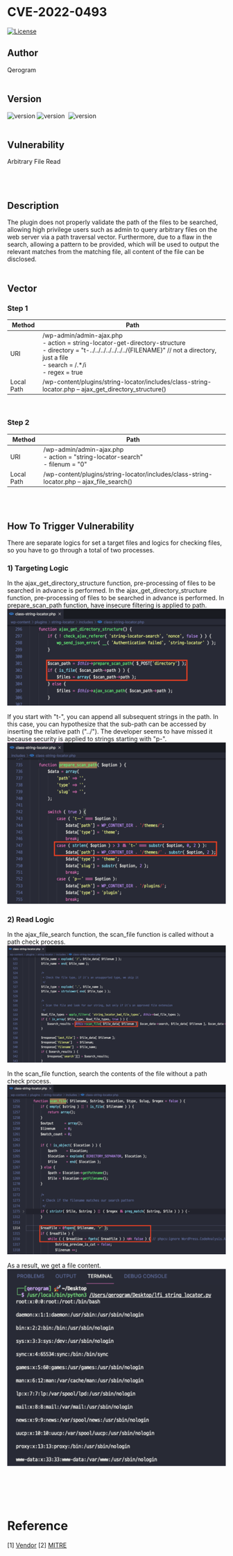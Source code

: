 # CVE-2022-0493
[![License](https://img.shields.io/badge/license-MIT-brightgreen.svg)](https://opensource.org/licenses/MIT)
<br>

## Author
Qerogram<br><br>

## Version
![version](https://img.shields.io/badge/CVSS%203.1-4.9-red) ![version](https://img.shields.io/badge/php-7.4.21-blue)&nbsp; ![version](https://img.shields.io/badge/String%20Locator-2.4.2-green)<br><br>

## Vulnerability
Arbitrary File Read<br><br>
<br><br>

## Description
The plugin does not properly validate the path of the files to be searched, allowing high privilege users such as admin to query arbitrary files on the web server via a path traversal vector. Furthermore, due to a flaw in the search, allowing a pattern to be provided, which will be used to output the relevant matches from the matching file, all content of the file can be disclosed.
<br><br>

## Vector

### Step 1
|Method|Path|
|------|---|
|URI|/wp-admin/admin-ajax.php <br/> - action = string-locator-get-directory-structure<br/> - directory = "t-../../../../../../../{FILENAME}" // not a directory, just a file<br/>- search = /.*/i <br/>- regex = true|
|Local Path|/wp-content/plugins/string-locator/includes/class-string-locator.php – ajax_get_directory_structure()|

<br/>

### Step 2
|Method|Path|
|------|---|
|URI|/wp-admin/admin-ajax.php <br/>- action = "string-locator-search"<br/>- filenum = "0"|
|Local Path|/wp-content/plugins/string-locator/includes/class-string-locator.php – ajax_file_search()|


<br><br>

## How To Trigger Vulnerability
There are separate logics for set a target files and logics for checking files, so you have to go through a total of two processes.

### 1) Targeting Logic
In the ajax_get_directory_structure function, pre-processing of files to be searched in advance is performed. In the ajax_get_directory_structure function, pre-processing of files to be searched in advance is performed. In prepare_scan_path function, have insecure filtering is applied to path.
![image](./report_img/image.png)
<br/>

If you start with "t-", you can append all subsequent strings in the path. In this case, you can hypothesize that the sub-path can be accessed by inserting the relative path ("../"). The developer seems to have missed it because security is applied to strings starting with "p-".
![image](./report_img/image2.png)


### 2) Read Logic
In the ajax_file_search function, the scan_file function is called without a path check process.
![image](./report_img/image3.png)
<br/>

In the scan_file function, search the contents of the file without a path check process.
![image](./report_img/image4.png)

As a result, we get a file content.
![image](./report_img/image5.png)
 

<br>

<br><br>
# Reference
[1] [Vendor](https://wordpress.org/plugins/string-locator/)
[2] [MITRE](https://cve.mitre.org/cgi-bin/cvename.cgi?name=CVE-2022-0493)